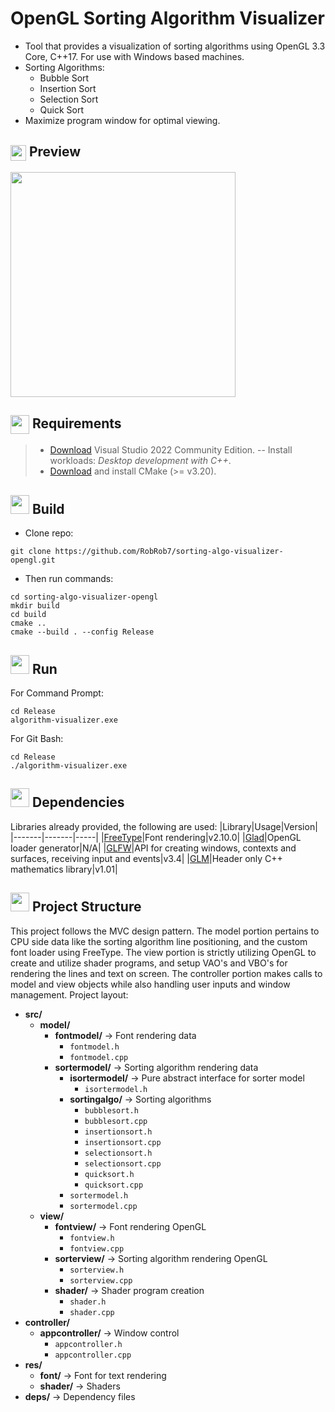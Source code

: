 # OpenGL Sorting Algorithm Visualizer
- Tool that provides a visualization of sorting algorithms using OpenGL 3.3 Core, C++17. For use with Windows based machines.
- Sorting Algorithms:
  - Bubble Sort
  - Insertion Sort
  - Selection Sort
  - Quick Sort
- Maximize program window for optimal viewing.

<h2>
<img src="https://em-content.zobj.net/source/microsoft-teams/400/bar-chart_1f4ca.png" height="25" align="center">
Preview
</h2>
<div style="display: flex;">
    <img src="./gif/quick_sort.gif" height="360"/>
</div>

<h2>
<img src="https://lh4.googleusercontent.com/proxy/4_Zan5D7FOYcviw14ecpCpx8Tvq-ii1DoLIe15O2eDy9INbz2mhP-27Z3HCWby3EaQned-UF-1n4zFzbkSEFt9p7sOQUnsX-q_GyjI4C1-bSIVXTG0z0dugD" height="30" align="center">
Requirements
</h2>

> - [Download](https://visualstudio.microsoft.com/vs/community/) Visual Studio 2022 Community Edition.
> -- Install workloads: *Desktop development with C++*.
> - [Download](https://cmake.org/download/) and install CMake (>= v3.20).

<h2>
<img src="https://em-content.zobj.net/source/microsoft-teams/337/hammer-and-wrench_1f6e0-fe0f.png" height="30",align = "center">
Build
</h2>

- Clone repo:
```
git clone https://github.com/RobRob7/sorting-algo-visualizer-opengl.git
```
- Then run commands:
```
cd sorting-algo-visualizer-opengl
mkdir build
cd build
cmake ..
cmake --build . --config Release
```
<h2>
<img src="https://cdn-icons-png.freepik.com/512/8964/8964273.png" height="30",align = "center">
Run
</h2>
For Command Prompt:

```
cd Release
algorithm-visualizer.exe
```
For Git Bash:
```
cd Release
./algorithm-visualizer.exe
```


<h2>
<img src="https://em-content.zobj.net/source/microsoft-3D-fluent/406/package_1f4e6.png" height="30",align = "center">
Dependencies
</h2>

Libraries already provided, the following are used:
|Library|Usage|Version|
|-------|-------|-----|
|[FreeType](https://freetype.org/download.html)|Font rendering|v2.10.0|
|[Glad](https://glad.dav1d.de/)|OpenGL loader generator|N/A|
|[GLFW](https://www.glfw.org/download.html)|API for creating windows, contexts and surfaces, receiving input and events|v3.4|
|[GLM](https://github.com/g-truc/glm/releases/tag/1.0.1)|Header only C++ mathematics library|v1.01|


<h2>
<img src="https://www.traptct.com/wp-content/uploads/2020/04/file-folder-png-1.png" height="30",align = "center">
Project Structure
</h2>

This project follows the MVC design pattern. The model portion pertains to CPU side data like the sorting algorithm line positioning, and the custom font loader using FreeType. The view portion is strictly utilizing OpenGL to create and utilize shader programs, and setup VAO's and VBO's for rendering the lines and text on screen. The controller portion makes calls to model and view objects while also handling user inputs and window management. Project layout:
- **src/**
  - **model/**
    - **fontmodel/** → Font rendering data
        - `fontmodel.h`
        - `fontmodel.cpp`
    - **sortermodel/** → Sorting algorithm rendering data
        - **isortermodel/** → Pure abstract interface for sorter model
          - `isortermodel.h`
        - **sortingalgo/** → Sorting algorithms
          - `bubblesort.h`
          - `bubblesort.cpp`
          - `insertionsort.h`
          - `insertionsort.cpp`
          - `selectionsort.h`
          - `selectionsort.cpp`
          - `quicksort.h`
          - `quicksort.cpp`
        - `sortermodel.h`
        - `sortermodel.cpp`
  - **view/**
    - **fontview/** → Font rendering OpenGL
        - `fontview.h`
        - `fontview.cpp`
    - **sorterview/** → Sorting algorithm rendering OpenGL
        - `sorterview.h`
        - `sorterview.cpp`
    - **shader/** → Shader program creation
        - `shader.h`
        - `shader.cpp`
- **controller/**
    - **appcontroller/** → Window control
      - `appcontroller.h`
      - `appcontroller.cpp`
- **res/**
  - **font/** → Font for text rendering
  - **shader/** → Shaders
- **deps/** → Dependency files

